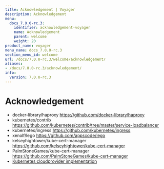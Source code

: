 ```yaml
---
title: Acknowledgement | Voyager
description: Acknowledgement
menu:
  docs_7.0.0-rc.3:
    identifier: acknowledgement-voyager
    name: Acknowledgement
    parent: welcome
    weight: 20
product_name: voyager
menu_name: docs_7.0.0-rc.3
section_menu_id: welcome
url: /docs/7.0.0-rc.3/welcome/acknowledgement/
aliases:
- /docs/7.0.0-rc.3/acknowledgement/
info:
  version: 7.0.0-rc.3
---
```


# Acknowledgement

 - docker-library/haproxy https://github.com/docker-library/haproxy
 - kubernetes/contrib https://github.com/kubernetes/contrib/tree/master/service-loadbalancer
 - kubernetes/ingress https://github.com/kubernetes/ingress
 - xenolf/lego https://github.com/appscode/lego
 - kelseyhightower/kube-cert-manager https://github.com/kelseyhightower/kube-cert-manager
 - PalmStoneGames/kube-cert-manager https://github.com/PalmStoneGames/kube-cert-manager
 - [Kubernetes cloudprovider implementation](https://github.com/kubernetes/kubernetes/tree/master/pkg/cloudprovider)
